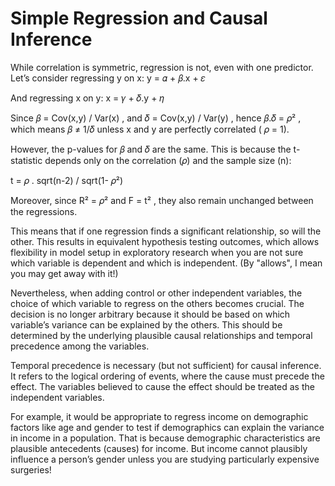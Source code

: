 # Simple Regression and Causal Inference

While correlation is symmetric, regression is not, even with one predictor.
Let’s consider regressing y on x: 
 y =  𝛼 + 𝛽.x + 𝜀

And regressing x on y: 
 x = 𝛾 + 𝛿.y + 𝜂

Since  𝛽 = Cov(x,y) / Var(x) 
, and  𝛿 = Cov(x,y) / Var(y) 
, hence  𝛽.𝛿 =  𝜌² 
, which means  𝛽 ≠ 1/𝛿  unless x and y are perfectly correlated ( 𝜌 = 1). 

However, the p-values for 𝛽 and 𝛿 are the same. This is because the t-statistic depends only on the correlation (𝜌) and the sample size (n): 

 t = 𝜌 . sqrt(n-2) / sqrt(1- 𝜌²)

Moreover, since R² = 𝜌² and F = t² , they also remain unchanged between the regressions. 

This means that if one regression finds a significant relationship, so will the other. This results in equivalent hypothesis testing outcomes, which allows flexibility in model setup in exploratory research when you are not sure which variable is dependent and which is independent. (By "allows", I mean you may get away with it!)

Nevertheless, when adding control or other independent variables, the choice of which variable to regress on the others becomes crucial. The decision is no longer arbitrary because it should be based on which variable’s variance can be explained by the others. This should be determined by the underlying plausible causal relationships and temporal precedence among the variables. 

Temporal precedence is necessary (but not sufficient) for causal inference. It refers to the logical ordering of events, where the cause must precede the effect. The variables believed to cause the effect should be treated as the independent variables. 

For example, it would be appropriate to regress income on demographic factors like age and gender to test if demographics can explain the variance in income in a population. That is because demographic characteristics are plausible antecedents (causes) for income. But income cannot plausibly influence a person’s gender unless you are studying particularly expensive surgeries! 
